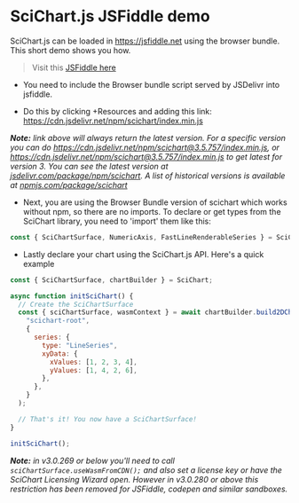 # SciChart.js JSFiddle demo

SciChart.js can be loaded in https://jsfiddle.net using the browser bundle. This short demo shows you how.

> Visit this [JSFiddle here](https://jsfiddle.net/gh/get/library/pure/ABTSoftware/SciChart.JS.Examples/tree/master/Sandbox/demo-js-fiddle/)

- You need to include the Browser bundle script served by JSDelivr into jsfiddle.

- Do this by clicking +Resources and adding this link: https://cdn.jsdelivr.net/npm/scichart/index.min.js

_**Note:** link above will always return the latest version. For a specific version you can do https://cdn.jsdelivr.net/npm/scichart@3.5.757/index.min.js, or https://cdn.jsdelivr.net/npm/scichart@3.5.757/index.min.js to get latest for version 3. You can see the latest version at [jsdelivr.com/package/npm/scichart](https://www.jsdelivr.com/package/npm/scichart). A list of historical versions is available at [npmjs.com/package/scichart](https://www.npmjs.com/package/scichart?activeTab=versions)_

- Next, you are using the Browser Bundle version of scichart which works without npm, so there are no imports. To declare or get types from the SciChart library, you need to 'import' them like this:

```javascript
const { SciChartSurface, NumericAxis, FastLineRenderableSeries } = SciChart;
```

- Lastly declare your chart using the SciChart.js API. Here's a quick example

```javascript
const { SciChartSurface, chartBuilder } = SciChart;

async function initSciChart() {
  // Create the SciChartSurface
  const { sciChartSurface, wasmContext } = await chartBuilder.build2DChart(
    "scichart-root",
    {
      series: {
        type: "LineSeries",
        xyData: {
          xValues: [1, 2, 3, 4],
          yValues: [1, 4, 2, 6],
        },
      },
    }
  );

  // That's it! You now have a SciChartSurface!
}

initSciChart();
```

_**Note:** in v3.0.269 or below you'll need to call `sciChartSurface.useWasmFromCDN();` and also set a license key or have the SciChart Licensing Wizard open. However in v3.0.280 or above this restriction has been removed for JSFiddle, codepen and similar sandboxes._
